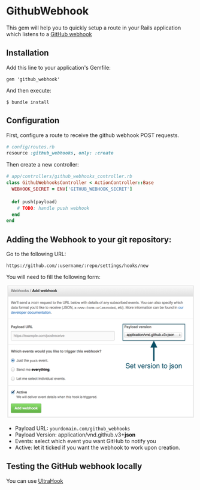 # GithubWebhook

This gem will help you to quickly setup a route in your Rails application which listens
to a [GitHub webhook](https://developer.github.com/webhooks/)

## Installation

Add this line to your application's Gemfile:

    gem 'github_webhook'

And then execute:

    $ bundle install

## Configuration

First, configure a route to receive the github webhook POST requests.

```ruby
# config/routes.rb
resource :github_webhooks, only: :create
```

Then create a new controller:

```ruby
# app/controllers/github_webhooks_controller.rb
class GithubWebhooksController < ActionController::Base
  WEBHOOK_SECRET = ENV['GITHUB_WEBHOOK_SECRET']

  def push(payload)
    # TODO: handle push webhook
  end
end

```

## Adding the Webhook to your git repository:

Go to the following URL:

```
https://github.com/:username/:repo/settings/hooks/new
```

You will need to fill the following form:

![GitHub WebHook](github_webhook.png)

- Payload URL: `yourdomain.com/github_webhooks`
- Payload Version: application/vnd.github.v3+**json**
- Events: select which event you want GitHub to notify you
- Active: let it ticked if you want the webhook to work upon creation.

## Testing the GitHub webhook locally

You can use [UltraHook](http://www.ultrahook.com/)